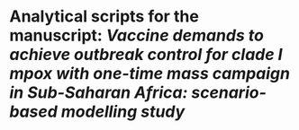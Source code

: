 # Analytical scripts for the manuscript: _Vaccine demands to achieve outbreak control for clade I mpox with one-time mass campaign in Sub-Saharan Africa: scenario-based modelling study_
